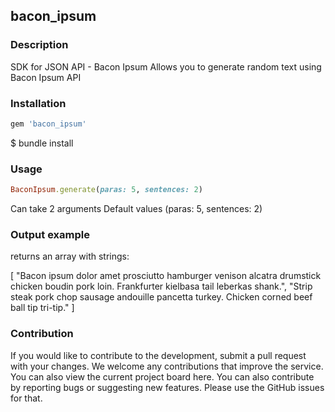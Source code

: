 ## bacon_ipsum

### Description

SDK for JSON API - Bacon Ipsum
Allows you to generate random text using Bacon Ipsum API

### Installation

```ruby
gem 'bacon_ipsum'
```

$ bundle install

### Usage

```ruby
BaconIpsum.generate(paras: 5, sentences: 2)
```
Can take 2 arguments
Default values (paras: 5, sentences: 2)

### Output example

returns an array with strings:

[
    "Bacon ipsum dolor amet prosciutto hamburger venison alcatra drumstick chicken boudin pork loin.  Frankfurter kielbasa tail leberkas shank.",
    "Strip steak pork chop sausage andouille pancetta turkey.  Chicken corned beef ball tip tri-tip."
]

### Contribution

If you would like to contribute to the development, submit a pull request with your changes. We welcome any contributions that improve the service. You can also view the current project board here.  You can also contribute by reporting bugs or suggesting new features. Please use the GitHub issues for that.
